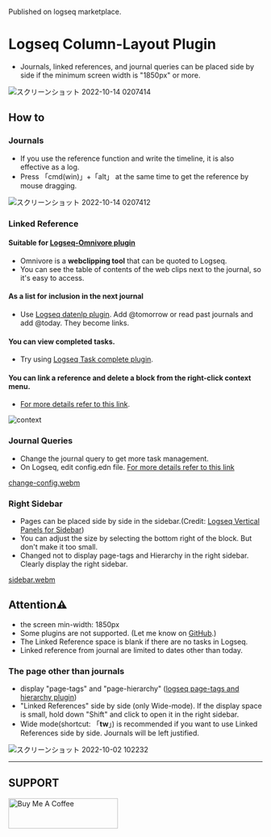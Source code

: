 Published on logseq marketplace. 

# Logseq Column-Layout Plugin
 - Journals, linked references, and journal queries can be placed side by side if the minimum screen width is "1850px" or more.
 
 ![スクリーンショット 2022-10-14 0207414](https://user-images.githubusercontent.com/111847207/195663729-7c979e9e-9309-4f0b-9766-581778c5aaa7.png)

## How to
### Journals
 - If you use the reference function and write the timeline, it is also effective as a log.
 - Press 「cmd(win)」+「alt」 at the same time to get the reference by mouse dragging.

![スクリーンショット 2022-10-14 0207412](https://user-images.githubusercontent.com/111847207/195662824-35aecadd-c404-42a8-82eb-54ffc628c321.png)

### Linked Reference
#### Suitable for [Logseq-Omnivore plugin](https://github.com/omnivore-app/logseq-omnivore)
- Omnivore is a **webclipping tool** that can be quoted to Logseq.
- You can see the table of contents of the web clips next to the journal, so it's easy to access.
#### As a list for inclusion in the next journal
 - Use [Logseq datenlp plugin](https://github.com/hkgnp/logseq-datenlp-plugin). Add @tomorrow or read past journals and add @today. They become links.
 #### You can view completed tasks.
 - Try using [Logseq Task complete plugin](https://github.com/DimitryDushkin/logseq-plugin-task-check-date).
#### You can link a reference and delete a block from the right-click context menu.
 - [For more details refer to this link](https://github.com/YU000jp/logseq-repeat-task-reference/blob/main/README.md).

![context](https://user-images.githubusercontent.com/111847207/196365538-e482a4a8-be75-4d93-9664-2e5a99c71e34.png)

### Journal Queries
 - Change the journal query to get more task management.
 - On Logseq, edit config.edn file. [For more details refer to this link](https://github.com/YU000jp/Logseq-default-queries-journals)

[change-config.webm](https://user-images.githubusercontent.com/111847207/197364897-4455e943-79a8-4dbe-97d5-5a9ae97ca51a.webm)

### Right Sidebar
 - Pages can be placed side by side in the sidebar.(Credit: [Logseq Vertical Panels for Sidebar](https://github.com/r-hegde/logseq-vertical-panels))
 - You can adjust the size by selecting the bottom right of the block. But don't make it too small.
 - Changed not to display page-tags and Hierarchy in the right sidebar. Clearly display the right sidebar.
 
[sidebar.webm](https://user-images.githubusercontent.com/111847207/197365040-62f13573-0926-4768-80a2-13a6604123dc.webm)

## Attention⚠️
 - the screen min-width: 1850px
 - Some plugins are not supported. (Let me know on [GitHub](https://github.com/YU000jp/Logseq-column-Layout/issues).)
 - The Linked Reference space is blank if there are no tasks in Logseq.
 - Linked reference from journal are limited to dates other than today.

### The page other than journals
 - display "page-tags" and "page-hierarchy" ([logseq page-tags and hierarchy plugin](https://github.com/YU000jp/logseq-page-tags-and-hierarchy))
 - "Linked References" side by side (only Wide-mode). If the display space is small, hold down "Shift" and click to open it in the right sidebar.
 - Wide mode(shortcut: 「**tw**」) is recommended if you want to use Linked References side by side. Journals will be left justified.
 
![スクリーンショット 2022-10-02 102232](https://user-images.githubusercontent.com/111847207/193434026-5595de15-2e40-42a2-95d4-ab0f1c2b55c3.png)


---
 

## SUPPORT
 <a href="https://www.buymeacoffee.com/yu000japan" target="_blank"><img src="https://cdn.buymeacoffee.com/buttons/v2/default-yellow.png" alt="Buy Me A Coffee" style="height: 60px !important;width: 217px !important;" ></a>
 
